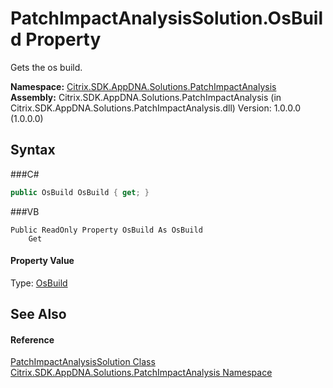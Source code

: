 # PatchImpactAnalysisSolution.OsBuild Property 
 

Gets the os build.

**Namespace:**&nbsp;<a href="N_Citrix_SDK_AppDNA_Solutions_PatchImpactAnalysis">Citrix.SDK.AppDNA.Solutions.PatchImpactAnalysis</a><br />**Assembly:**&nbsp;Citrix.SDK.AppDNA.Solutions.PatchImpactAnalysis (in Citrix.SDK.AppDNA.Solutions.PatchImpactAnalysis.dll) Version: 1.0.0.0 (1.0.0.0)

## Syntax

###C#
```csharp
public OsBuild OsBuild { get; }
```

###VB
```vbnet
Public ReadOnly Property OsBuild As OsBuild
	Get
```


#### Property Value
Type: <a href="T_Citrix_SDK_AppDNA_Solutions_PatchImpactAnalysis_OsBuild">OsBuild</a>

## See Also


#### Reference
<a href="T_Citrix_SDK_AppDNA_Solutions_PatchImpactAnalysis_PatchImpactAnalysisSolution">PatchImpactAnalysisSolution Class</a><br /><a href="N_Citrix_SDK_AppDNA_Solutions_PatchImpactAnalysis">Citrix.SDK.AppDNA.Solutions.PatchImpactAnalysis Namespace</a><br />